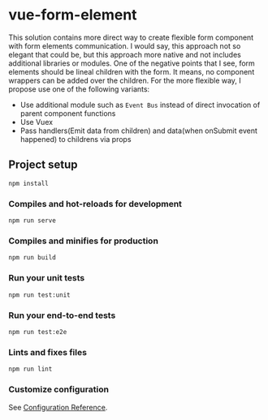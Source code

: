 # vue-form-element
This solution contains more direct way to create flexible form component with form elements communication. I would say, this approach not so elegant that could be, but this approach more native and not includes additional libraries or modules. One of the negative points that I see, form elements should be lineal children with the form. It means, no component wrappers can be added over the children. For the more flexible way, I propose use one of the following variants: 
- Use additional module such as `Event Bus` instead of direct invocation of parent component functions
- Use Vuex
- Pass handlers(Emit data from children) and data(when onSubmit event happened) to childrens via props

## Project setup
```
npm install
```

### Compiles and hot-reloads for development
```
npm run serve
```

### Compiles and minifies for production
```
npm run build
```

### Run your unit tests
```
npm run test:unit
```

### Run your end-to-end tests
```
npm run test:e2e
```

### Lints and fixes files
```
npm run lint
```

### Customize configuration
See [Configuration Reference](https://cli.vuejs.org/config/).
